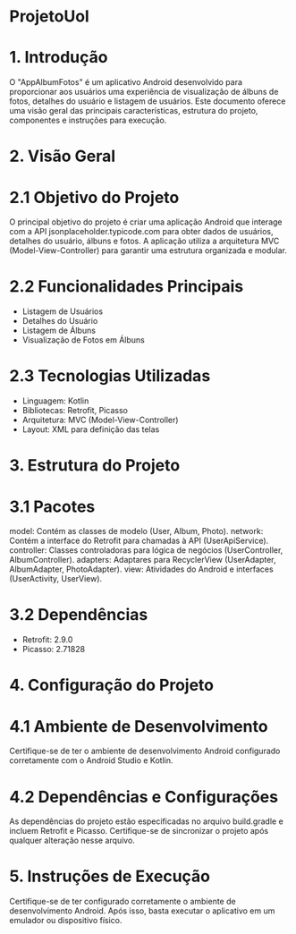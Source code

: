 # ProjetoUol
# 1. Introdução
O "AppAlbumFotos" é um aplicativo Android desenvolvido para proporcionar aos usuários uma experiência de visualização de álbuns de fotos, detalhes do usuário e listagem de usuários. Este documento oferece uma visão geral das principais características, estrutura do projeto, componentes e instruções para execução.

# 2. Visão Geral
# 2.1 Objetivo do Projeto
O principal objetivo do projeto é criar uma aplicação Android que interage com a API jsonplaceholder.typicode.com para obter dados de usuários, detalhes do usuário, álbuns e fotos. A aplicação utiliza a arquitetura MVC (Model-View-Controller) para garantir uma estrutura organizada e modular.

# 2.2 Funcionalidades Principais
- Listagem de Usuários
- Detalhes do Usuário
- Listagem de Álbuns
- Visualização de Fotos em Álbuns
  
# 2.3 Tecnologias Utilizadas
- Linguagem: Kotlin
- Bibliotecas: Retrofit, Picasso
- Arquitetura: MVC (Model-View-Controller)
- Layout: XML para definição das telas
  
# 3. Estrutura do Projeto
# 3.1 Pacotes
model: Contém as classes de modelo (User, Album, Photo).
network: Contém a interface do Retrofit para chamadas à API (UserApiService).
controller: Classes controladoras para lógica de negócios (UserController, AlbumController).
adapters: Adaptares para RecyclerView (UserAdapter, AlbumAdapter, PhotoAdapter).
view: Atividades do Android e interfaces (UserActivity, UserView).

# 3.2 Dependências
- Retrofit: 2.9.0
- Picasso: 2.71828
  
# 4. Configuração do Projeto
# 4.1 Ambiente de Desenvolvimento
Certifique-se de ter o ambiente de desenvolvimento Android configurado corretamente com o Android Studio e Kotlin.

# 4.2 Dependências e Configurações
As dependências do projeto estão especificadas no arquivo build.gradle e incluem Retrofit e Picasso. Certifique-se de sincronizar o projeto após qualquer alteração nesse arquivo.

# 5. Instruções de Execução
Certifique-se de ter configurado corretamente o ambiente de desenvolvimento Android. Após isso, basta executar o aplicativo em um emulador ou dispositivo físico.

